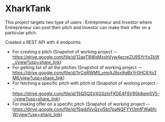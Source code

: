 # XharkTank
This project targets two type of users : Entrepreneur and Investor where Entrepreneur can post their pitch and Investor can make their offer on a particular pitch.  

Created a REST API with 4 endpoints:
  * For creating a pitch (Snapshot of working project -- https://drive.google.com/file/d/12aqT8WqMxshVyw4ecreZU9SYrYoZkW_j/view?usp=share_link)
  * For getting list of all the pitches (Snapshot of working project -- https://drive.google.com/file/d/1irCgRWMS_vmrAJ8sx9gBxYr0HC6Yo3M6/view?usp=share_link)
  * For fetching a specific pitch with pitch id (Snapshot of working project -- https://drive.google.com/file/d/1SQ5QSV4GSzIirFKDE4F6V95k8qmSV5--/view?usp=share_link)
  * For making offer on a specific pitch (Snapshot of working project -- https://drive.google.com/file/d/1SgddVvQzvl5bt7paNQFYYI3mfFWa6fcW/view?usp=share_link)
  
